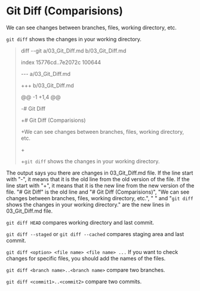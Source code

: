 # Git Diff (Comparisions)
We can see changes between branches, files, working directory, etc.

`git diff` shows the changes in your working directory.

> diff --git a/03_Git_Diff.md b/03_Git_Diff.md
>
> index 15776cd..7e2072c 100644
>
> --- a/03_Git_Diff.md
>
> +++ b/03_Git_Diff.md
>
> @@ -1 +1,4 @@
>
> -# Git Diff
>
> +# Git Diff (Comparisions)
>
>
> +We can see changes between branches, files, working directory, etc.
>
> \+
>
> +`git diff` shows the changes in your working directory.

The output says you there are changes in 03_Git_Diff.md file. If the line start with "-", it means that it is the old line from the old version of the file. If the line start with "+", it means that it is the new line from the new version of the file. "# Git Diff" is the old line and "# Git Diff (Comparisions)", "We can see changes between branches, files, working directory, etc.", " " and "`git diff` shows the changes in your working directory." are the new lines in 03_Git_Diff.md file. 

`git diff HEAD` compares working directory and last commit.

`git diff --staged` or `git diff --cached` compares staging area and last commit.

`git diff <option> <file name> <file name> ...` If you want to check changes for specific files, you should add the names of the files. 

`git diff <branch name>..<branch name>` compare two branches.

`git diff <commit1>..<commit2>` compare two commits.

